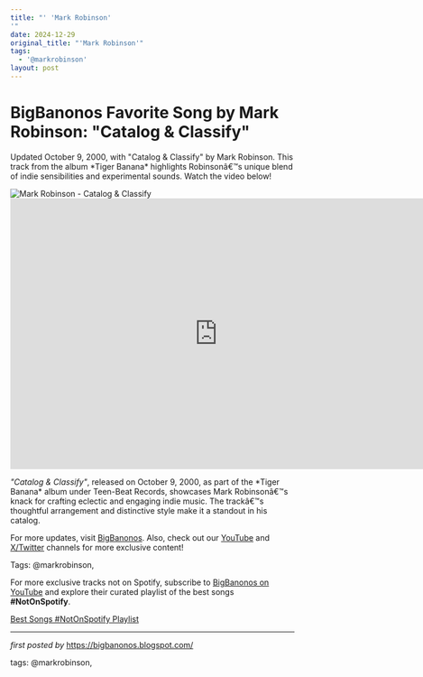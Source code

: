 ```yaml
---
title: "' 'Mark Robinson'
'"
date: 2024-12-29
original_title: "'Mark Robinson'"
tags:
  - '@markrobinson'
layout: post
---
```

<!-- Title of the Post -->
<h1 >BigBanonos Favorite Song by Mark Robinson: "Catalog & Classify"</h1> <!-- Introductory Text -->
<p >Updated October 9, 2000, with "Catalog & Classify" by Mark Robinson. This track from the album *Tiger Banana* highlights Robinsonâ€™s unique blend of indie sensibilities and experimental sounds. Watch the video below!</p> <!-- Featured Image -->
<div > <img src="https://i.scdn.co/image/ab67616d0000b273b3c14a8ef4f85b61b1445db1" alt="Mark Robinson - Catalog & Classify" />
</div> <!-- YouTube Video Embed -->
<div > <iframe width="733" height="480" src="https://www.youtube.com/embed/on7Adw_Qt1s" title="Mark Robinson - Catalog & Classify" frameborder="0" allow="accelerometer; autoplay; clipboard-write; encrypted-media; gyroscope; picture-in-picture; web-share" referrerpolicy="strict-origin-when-cross-origin" allowfullscreen></iframe>
</div> <!-- Song Information -->
<div > <p><em>"Catalog & Classify"</em>, released on October 9, 2000, as part of the *Tiger Banana* album under Teen-Beat Records, showcases Mark Robinsonâ€™s knack for crafting eclectic and engaging indie music. The trackâ€™s thoughtful arrangement and distinctive style make it a standout in his catalog.</p>
</div> <!-- Footer Links -->
<div > <p>For more updates, visit <a href="https://bigbanonos.blogspot.com/" target="_blank">BigBanonos</a>. Also, check out our <a href="https://www.youtube.com/@BigBanonos" target="_blank">YouTube</a> and <a href="https://x.com/bigbanonos" target="_blank">X/Twitter</a> channels for more exclusive content!</p>
</div> <!-- Tags -->
<p >Tags: @markrobinson,</p>


<!--Subscribe and Playlist Links-->
<div>
    <p>For more exclusive tracks not on Spotify, subscribe to <a href="https://www.youtube.com/@BigBanonos" target="_blank">BigBanonos on YouTube</a> and explore their curated playlist of the best songs <strong>#NotOnSpotify</strong>.</p>
    <p><a href="https://www.youtube.com/playlist?list=PLtuNtuTatqI0kFahUCbtbfenC_ET5O_tr" target="_blank">Best Songs #NotOnSpotify Playlist<br /></a></p></div>

<hr />

<p><em>first posted by</em> <a href="https://bigbanonos.blogspot.com/" rel="noopener" target="_new">https://bigbanonos.blogspot.com/</a></p>

<p>tags: @markrobinson,</p>
